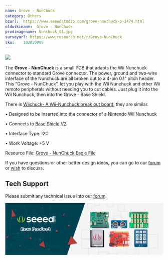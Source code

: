 ```yaml
---
name: Grove - NunChuck
category: Others
bzurl:  https://www.seeedstudio.com/grove-nunchuck-p-1474.html
oldwikiname:  Grove - NunChuck
prodimagename: Nunchuck_01.jpg
surveyurl: https://www.research.net/r/Grove-NunChuck
sku:    103020009
---
```

![](https://files.seeedstudio.com/wiki/Grove-NunChuck/img/Nunchuck_01.jpg)

The **Grove - NunChuck** is a small PCB that adapts the Wii Nunchuck connector to standard Grove connector. The power, ground and two-wire interface of the Nunchuck are all broken out to a 4-pin 0.1" pitch header.
This “Grove - NunChuck”, let you play with the Wii Nunchuck and other Wii remote peripherals without needing you to cut cables. Just plug it into the Wii Nunchuck, then into the  Grove - Base Shield.


There is [Wiichuck- A Wii-Nunchuck break out board](http://www.seeedstudio.com/depot/wiichuck-a-wiinunchuck-break-out-board-p-586.html?cPath=175_177), they are similar.

• Designed to be inserted into the connector of a Nintendo Wii Nunchuck

• Connects to [Base Shield V2](/Base_Shield_V2 "Base_Shield_V2")

• Interface Type: I2C

• Work Voltage: +5 V

Resource File: [Grove - NunChuck Eagle File](https://files.seeedstudio.com/wiki/Grove-NunChuck/res/Grove-NunChuck_Eagle_File.zip)

If you have questions or other better design ideas, you can go to our [forum](http://www.seeedstudio.com/forum) or [wish](http://wish.seeedstudio.com) to discuss.

## Tech Support
Please submit any technical issue into our [forum](http://forum.seeedstudio.com/). <br /><p style="text-align:center"><a href="https://www.seeedstudio.com/act-4.html?utm_source=wiki&utm_medium=wikibanner&utm_campaign=newproducts" target="_blank"><img src="https://github.com/SeeedDocument/Wiki_Banner/raw/master/new_product.jpg" /></a></p>
